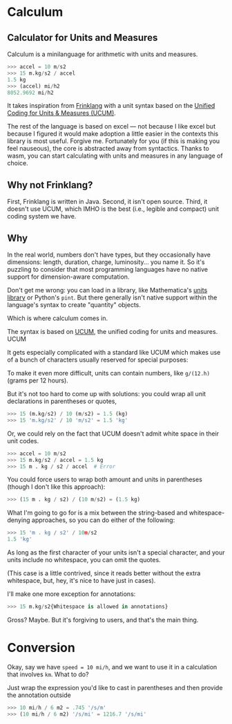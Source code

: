 # Calculum
## Calculator for Units and Measures 

Calculum is a minilanguage for arithmetic with units and measures.

```python
>>> accel = 10 m/s2
>>> 15 m.kg/s2 / accel
1.5 kg 
>>> (accel) mi/h2
8052.9692 mi/h2 
```

It takes inspiration from [Frinklang](https://frinklang.org/fspdocs.html) with a unit syntax based on the [Unified Coding for Units & Measures (UCUM)](). 

The rest of the language is based on excel — not because I like excel but because I figured it would make adoption a little easier in the contexts this library is most useful. Forgive me. Fortunately for you (if this is making you feel nauseous), the core is abstracted away from syntactics. Thanks to wasm, you can start calculating with units and measures in any language of choice.

## Why not Frinklang?

First, Frinklang is written in Java. Second, it isn't open source. Third, it doesn't use UCUM, which IMHO is the best (i.e., legible and compact) unit coding system we have.  


## Why


In the real world, numbers don't have types, but they occasionally have dimensions: length, duration, charge, luminosity... you name it. So it's puzzling to consider that most programming languages have no native support for dimension-aware computation.

Don't get me wrong: you can load in a library, like Mathematica's [units library](https://reference.wolfram.com/language/workflow/CalculateWithUnits.html) or Python's `pint`. But there generally isn't native support within the language's syntax to create "quantity" objects. 

Which is where calculum comes in.

The syntax is based on [UCUM](), the unified coding for units and measures. UCUM 


It gets especially complicated with a standard like UCUM which makes use of a bunch of characters usually reserved for special purposes:

To make it even more difficult, units can contain numbers, like `g/(12.h)` (grams per 12 hours). 


But it's not too hard to come up with solutions: you could wrap all unit declarations in parentheses or quotes, 

```python
>>> 15 (m.kg/s2) / 10 (m/s2) = 1.5 (kg)
>>> 15 'm.kg/s2' / 10 'm/s2' = 1.5 'kg'
```

Or, we could rely on the fact that UCUM doesn't admit white space in their unit codes.

```python
>>> accel = 10 m/s2
>>> 15 m.kg/s2 / accel = 1.5 kg 
>>> 15 m . kg / s2 / accel  # Error 
```

You could force users to wrap both amount and units in parentheses (though I don't like this approach): 

```python
>>> (15 m . kg / s2) / (10 m/s2) = (1.5 kg)
```

What I'm going to go for is a mix between the string-based and whitespace-denying approaches, so you can do either of the following:

```python
>>> 15 'm . kg / s2' / 10m/s2 
1.5 'kg'
```

As long as the first character of your units isn't a special character, and your units include no whitespace, you can omit the quotes. 

(This case is a little contrived, since it reads better without the extra whitespace, but, hey, it's nice to have just in cases).

I'll make one more exception for annotations:

```python
>>> 15 m.kg/s2{Whitespace is allowed in annotations}
```

Gross? Maybe. But it's forgiving to users, and that's the main thing.

# Conversion

Okay, say we have `speed = 10 mi/h`, and we want to use it in a calculation that involves `km`. What to do?

Just wrap the expression you'd like to cast in parentheses and then provide the annotation outside

```python
>>> 10 mi/h / 6 m2 = .745 '/s/m'
>>> (10 mi/h / 6 m2) '/s/mi' = 1216.7 '/s/mi'

```
